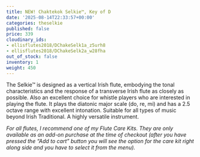 ```yaml
---
title: NEW! Chaktekok Selkie™, Key of D
date: '2025-08-14T22:33:57+00:00'
categories: theselkie
published: false
price: 339
cloudinary_ids:
- ellisflutes2018/DChakeSelk1a_z5urh8
- ellisflutes2018/DChakeSelk2a_w28fha
out_of_stock: false
inventory: 1
weight: 450
---
```


The Selkie™ is designed as a vertical Irish flute, embodying the tonal characteristics and the response of a transverse Irish flute as closely as possible.  Also an excellent choice for whistle players who are interested in playing the flute.   It plays the diatonic major scale (do, re, mi) and has a 2.5 octave range with excellent intonation.  Suitable for all types of music beyond Irish Traditional.  A highly versatile instrument.

*For all flutes, I recommend one of my Flute Care Kits. They are only available as an add-on purchase at the time of checkout (after you have pressed the “Add to cart” button you will see the option for the care kit right along side and you have to select it from the menu).*